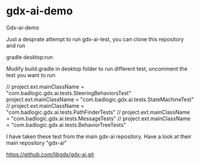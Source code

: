# gdx-ai-demo
Gdx-ai-demo

Just a desprate attempt to run gdx-ai-test, you can clone this repository and run 

gradle desktop:run 

Modify build.gradle in desktop folder to run different test, uncomment the test you want to run

// project.ext.mainClassName = "com.badlogic.gdx.ai.tests.SteeringBehaviorsTest"
project.ext.mainClassName = "com.badlogic.gdx.ai.tests.StateMachineTest"
// project.ext.mainClassName = "com.badlogic.gdx.ai.tests.PathFinderTests"
// project.ext.mainClassName = "com.badlogic.gdx.ai.tests.MessageTests"
// project.ext.mainClassName = "com.badlogic.gdx.ai.tests.BehaviorTreeTests"


I have taken these test from the main gdx-ai repository. Have a look at their main repository "gdx-ai"

https://github.com/libgdx/gdx-ai.git
